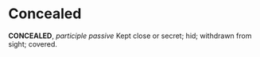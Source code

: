 # Concealed

**CONCEALED**, _participle passive_ Kept close or secret; hid; withdrawn from sight; covered.